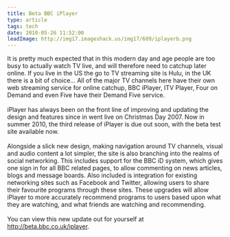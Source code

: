 ```yaml
---
title: Beta BBC iPlayer
type: article
tags: tech
date: 2010-05-26 11:52:00
leadImage: http://img17.imageshack.us/img17/689/iplayerb.png
---
```

It is pretty much expected that in this modern day and age people are too busy to actually watch TV live, and will therefore need to catchup later online.  If you live in the US the go to TV streaming site is Hulu, in the UK there is a bit of choice... All of the major TV channels here have their own web streaming service for online catchup, BBC iPlayer, ITV Player, Four on Demand and even Five have their Demand Five service.<br /><br />iPlayer has always been on the front line of improving and updating the design and features since in went live on Christmas Day 2007.  Now in summer 2010, the third release of iPlayer is due out soon, with the beta test site available now.<br /><br />Alongside a slick new design, making navigation around TV channels, visual and audio content a lot simpler, the site is also branching into the realms of social networking.  This includes support for the BBC iD system, which gives one sign in for all BBC related pages, to allow commenting on news articles, blogs and message boards.  Also included is integration for existing networking sites such as Facebook and Twitter, allowing users to share their favourite programs through these sites.  These upgrades will allow iPlayer to more accurately recommend programs to users based upon what they are watching, and what friends are watching and recommending.<br /><br />You can view this new update out for yourself at <a href="http://beta.bbc.co.uk/iplayer">http://beta.bbc.co.uk/iplayer</a>.
